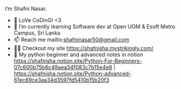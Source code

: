 I’m Shafni Nasar.
- 👀 LoVe CoDinG! <3
- 🌱 I’m currently learning Software dev at Open UOM & Esoft Metro Campus, Sri Lanka
- 📫 Reach me mailto:shafninasar50@gmail.com
- 👨‍💻 Checkout my site https://shafnisha.mystrikingly.com/
- 🦾 My python beginner and advanced notes in notion https://shafnisha.notion.site/Python-For-Beginners-07c600b75b6c49aea34f083c7b15e4e8 | https://shafnisha.notion.site/Python-advanced-61ec69ce3aa34d3597fd5410b15b20f3
